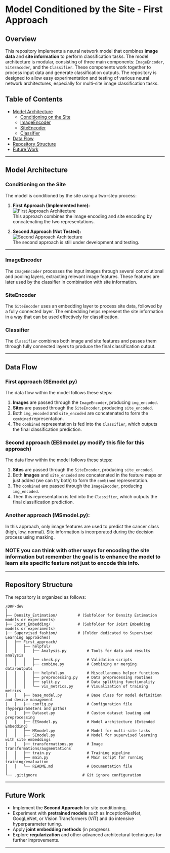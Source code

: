 # Model Conditioned by the Site - First Approach

## Overview

This repository implements a neural network model that combines **image data** and **site information** to perform classification tasks. The model architecture is modular, consisting of three main components: `ImageEncoder`, `SiteEncoder`, and the `Classifier`. These components work together to process input data and generate classification outputs. The repository is designed to allow easy experimentation and testing of various neural network architectures, especially for multi-site image classification tasks.

## Table of Contents
- [Model Architecture](#model-architecture)
  - [Conditioning on the Site](#conditioning-on-the-site)
  - [ImageEncoder](#imageencoder)
  - [SiteEncoder](#siteencoder)
  - [Classifier](#classifier)
- [Data Flow](#data-flow)
- [Repository Structure](#repository-structure)
- [Future Work](#future-work)

---

## Model Architecture

### Conditioning on the Site

The model is conditioned by the site using a two-step process:

1. **First Approach (Implemented here):**  
   ![First Approach Architecture](images/approach1.png)  
   This approach combines the image encoding and site encoding by concatenating the two representations.

2. **Second Approach (Not Tested):**  
   ![Second Approach Architecture](images/approach2.png)  
   The second approach is still under development and testing.

---

### ImageEncoder

The `ImageEncoder` processes the input images through several convolutional and pooling layers, extracting relevant image features. These features are later used by the classifier in combination with site information.

### SiteEncoder

The `SiteEncoder` uses an embedding layer to process site data, followed by a fully connected layer. The embedding helps represent the site information in a way that can be used effectively for classification.

### Classifier

The `Classifier` combines both image and site features and passes them through fully connected layers to produce the final classification output.

---

## Data Flow

### First approach (SEmodel.py)
The data flow within the model follows these steps:

1. **Images** are passed through the `ImageEncoder`, producing `img_encoded`.
2. **Sites** are passed through the `SiteEncoder`, producing `site_encoded`.
3. Both `img_encoded` and `site_encoded` are concatenated to form the `combined` representation.
4. The `combined` representation is fed into the `Classifier`, which outputs the final classification prediction.

### Second approach (EESmodel.py modify this file for this approach)
The data flow within the model follows these steps:

1. **Sites** are passed through the `SiteEncoder`, producing `site_encoded`.
2. Both **Images** and `site_encoded` are concatenated in the feature maps or just added (we can try both) to form the `combined` representation.
3. The `combined` are passed through the `ImageEncoder`, producing `img_encoded`.
4. Then this representation is fed into the `Classifier`, which outputs the final classification prediction.

### Another approach (MSmodel.py):
In this approach, only image features are used to predict the cancer class (high, low, normal). Site information is incorporated during the decision process using masking.

### NOTE you can think with other ways for encoding the site information but remember the goal is to enhance the model to learn site specific feature not just to encode this info.
---

## Repository Structure

The repository is organized as follows:

```
/DRP-dev
│
├── Density_Estimation/         # (Subfolder for Density Estimation models or experiments)
├── Joint_Embedding/            # (Subfolder for Joint Embedding models or experiments)
├── Supervised_fashion/         # (Folder dedicated to Supervised Learning approaches)
│   ├── First_approach/
│   │   ├── helpful/
│   │   │   ├── Analysis.py         # Tools for data and results analysis
│   │   │   ├── check.py            # Validation scripts
│   │   │   ├── combine.py          # Combining or merging data/outputs
│   │   │   ├── helpful.py          # Miscellaneous helper functions
│   │   │   ├── preprocessing.py    # Data preprocessing routines
│   │   │   ├── split.py            # Data splitting functionality
│   │   │   └── vis_metrics.py      # Visualization of training metrics
│   │   ├── base_model.py           # Base class for model definition and device management
│   │   ├── config.py               # Configuration file (hyperparameters and paths)
│   │   ├── Dataset.py              # Custom dataset loading and preprocessing
│   │   ├── EESmodel.py             # Model architecture (Extended Embedding)
│   │   ├── MSmodel.py              # Model for multi-site tasks
│   │   ├── SEmodel.py              # Model for supervised learning with site embeddings
│   │   ├── transformations.py      # Image transformations/augmentations
│   │   ├── train.py                # Training pipeline
│   │   ├── main.py                 # Main script for running training/evaluation
│   │   └── README.md               # Documentation file
│
└── .gitignore                    # Git ignore configuration
```

---

## Future Work

- Implement the **Second Approach** for site conditioning.
- Experiment with **pretrained models** such as InceptionResNet, GoogLeNet, or Vision Transformers (ViT) and do intensive hyperparameter tuning.
- Apply **joint embedding methods** (in progress).
- Explore **regularization** and other advanced architectural techniques for further improvements.

---
